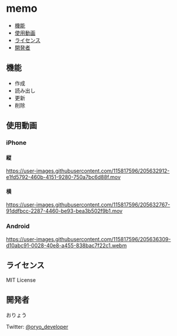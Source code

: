 # memo

- [機能](#機能)
- [使用動画](#使用動画)
- [ライセンス](#ライセンス)
- [開発者](#開発者)

## 機能

- 作成
- 読み出し
- 更新
- 削除

## 使用動画

### iPhone

#### 縦
https://user-images.githubusercontent.com/115817596/205632912-e1fd5792-460b-4151-9280-750a7bc6d88f.mov

#### 横
https://user-images.githubusercontent.com/115817596/205632767-91ddfbcc-2287-4460-be93-bea3b502f9b1.mov

### Android
https://user-images.githubusercontent.com/115817596/205636309-d10abc91-0028-40e8-a455-838bac7f22c1.webm

## ライセンス

MIT License

## 開発者

おりょう

Twitter: [@oryo_developer](https://twitter.com/oryo_developer)